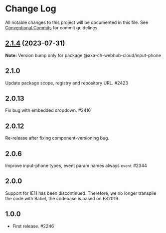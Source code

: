 # Change Log

All notable changes to this project will be documented in this file.
See [Conventional Commits](https://conventionalcommits.org) for commit guidelines.

## [2.1.4](https://github.com/axa-ch-webhub-cloud/pattern-library/compare/@axa-ch-webhub-cloud/input-phone@2.1.3...@axa-ch-webhub-cloud/input-phone@2.1.4) (2023-07-31)

**Note:** Version bump only for package @axa-ch-webhub-cloud/input-phone

## 2.1.0

Update package scope, registry and repository URL. #2423

## 2.0.13

Fix bug with embedded dropdown. #2416

## 2.0.12

Re-release after fixing component-versioning bug.

## 2.0.6

Improve input-phone types, event param names always `event` #2344

## 2.0.0

Support for IE11 has been discontinued. Therefore, we no longer transpile the code with Babel, the codebase is based on ES2019.

## 1.0.0

- First release. #2246
